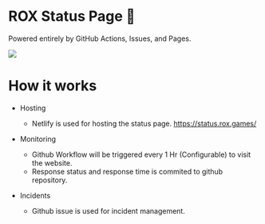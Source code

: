 # ROX Status Page 💟 

Powered entirely by GitHub Actions, Issues, and Pages.

<img src="./public/ss.png" />


# How it works

- Hosting
    - Netlify is used for hosting the status page. https://status.rox.games/

- Monitoring
    - Github Workflow will be triggered every 1 Hr (Configurable) to visit the website.
    - Response status and response time is commited to github repository.

- Incidents
    - Github issue is used for incident management.

